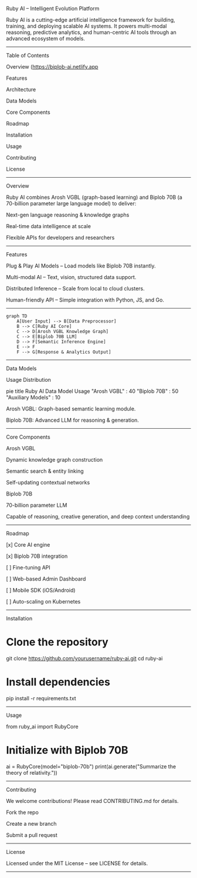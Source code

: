 Ruby AI – Intelligent Evolution Platform



   

Ruby AI is a cutting-edge artificial intelligence framework for building, training, and deploying scalable AI systems. It powers multi-modal reasoning, predictive analytics, and human-centric AI tools through an advanced ecosystem of models.


---

Table of Contents

Overview 
(https://biplob-ai.netlify.app

Features

Architecture

Data Models

Core Components

Roadmap

Installation

Usage

Contributing

License



---

Overview

Ruby AI combines Arosh VGBL (graph-based learning) and Biplob 70B (a 70-billion parameter large language model) to deliver:

Next-gen language reasoning & knowledge graphs

Real-time data intelligence at scale

Flexible APIs for developers and researchers



---

Features

Plug & Play AI Models – Load models like Biplob 70B instantly.

Multi-modal AI – Text, vision, structured data support.

Distributed Inference – Scale from local to cloud clusters.

Human-friendly API – Simple integration with Python, JS, and Go.



---

```mermaid
graph TD
    A[User Input] --> B[Data Preprocessor]
    B --> C[Ruby AI Core]
    C --> D[Arosh VGBL Knowledge Graph]
    C --> E[Biplob 70B LLM]
    D --> F[Semantic Inference Engine]
    E --> F
    F --> G[Response & Analytics Output]
```

---

Data Models

Usage Distribution

pie title Ruby AI Data Model Usage
    "Arosh VGBL" : 40
    "Biplob 70B" : 50
    "Auxiliary Models" : 10

Arosh VGBL: Graph-based semantic learning module.

Biplob 70B: Advanced LLM for reasoning & generation.



---

Core Components

Arosh VGBL

Dynamic knowledge graph construction

Semantic search & entity linking

Self-updating contextual networks


Biplob 70B

70-billion parameter LLM

Capable of reasoning, creative generation, and deep context understanding



---

Roadmap

[x] Core AI engine

[x] Biplob 70B integration

[ ] Fine-tuning API

[ ] Web-based Admin Dashboard

[ ] Mobile SDK (iOS/Android)

[ ] Auto-scaling on Kubernetes



---

Installation

# Clone the repository
git clone https://github.com/yourusername/ruby-ai.git
cd ruby-ai

# Install dependencies
pip install -r requirements.txt


---

Usage

from ruby_ai import RubyCore

# Initialize with Biplob 70B
ai = RubyCore(model="biplob-70b")
print(ai.generate("Summarize the theory of relativity."))


---

Contributing

We welcome contributions! Please read CONTRIBUTING.md for details.

Fork the repo

Create a new branch

Submit a pull request



---

License

Licensed under the MIT License – see LICENSE for details.


---
